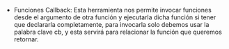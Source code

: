 * Funciones Callback: Esta herramienta nos permite invocar funciones desde el argumento de otra función y ejecutarla dicha función si tener que declararla completamente, para invocarla solo debemos usar la palabra clave cb, y esta servirá para relacionar la función que queremos retornar.